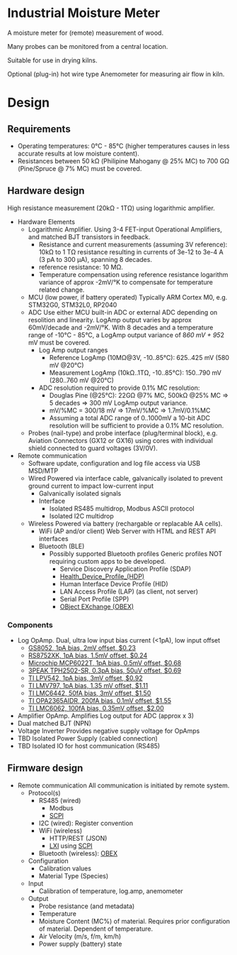 # Industrial Moisture Meter

A moisture meter for (remote) measurement of wood.

Many probes can be monitored from a central location.

Suitable for use in drying kilns.

Optional (plug-in) hot wire type Anemometer for measuring air flow in kiln.

# Design

## Requirements
  * Operating temperatures: 0°C - 85°C (higher temperatures causes in less accurate results at low moisture content).
  * Resistances between 50 kΩ (Philipine Mahogany @ 25% MC) to 700 GΩ (Pine/Spruce @ 7% MC) must be covered.

## Hardware design

High resistance measurement (20kΩ - 1TΩ) using logarithmic amplifier.

  * Hardware Elements
    * Logarithmic Amplifier.
      Using 3-4 FET-input Operational Amplifiers, and matched BJT transistors in feedback.
      * Resistance and current measurements (assuming 3V reference): 10kΩ to 1 TΩ resistance resulting in currents of 3e-12 to 3e-4 A (3 pA to 300 µA), spanning 8 decades.
      * reference resistance: 10 MΩ.
      * Temperature compensation using reference resistance logarithm variance of approx -2mV/°K to compensate for temperature related change.
    * MCU (low power, if battery operated)
      Typically ARM Cortex M0, e.g. STM32G0, STM32L0, RP2040
    * ADC
      Use either MCU built-in ADC or external ADC depending on resolition and linearity.
      LogAmp output varies by approx 60mV/decade and -2mV/°K. With 8 decades and a temperature range of -10°C - 85°C, a LogAmp output variance of 8*60 mV + 95*2 mV must be covered.
      * Log Amp output ranges
        * Reference LogAmp (10MΩ@3V, -10..85°C): 625..425 mV (580 mV @20°C)
        * Measurement LogAmp (10kΩ..1TΩ, -10..85°C): 150..790 mV (280..760 mV @20°C)
      * ADC resolution required to provide 0.1% MC resolution:
        * Douglas Pine (@25°C): 22GΩ @7% MC, 500kΩ @25% MC => 5 decades => 300 mV LogAmp output variance.
        * mV/%MC = 300/18 mV => 17mV/%MC => 1.7mV/0.1%MC
        * Assuming a total ADC range of 0..1000mV a 10-bit ADC resolution will be sufficient to provide a 0.1% MC resolution.
    * Probes (nail-type) and probe interface (plug/terminal block), e.g. Aviation Connectors (GX12 or GX16) using cores with individual shield connected to guard voltages (3V/0V).
  * Remote communication
    * Software update, configuration and log file access via USB MSD/MTP
    * Wired
      Powered via interface cable, galvanically isolated to prevent ground current to impact low-current input
      * Galvanically isolated signals
      * Interface
        * Isolated RS485 multidrop, Modbus ASCII protocol
        * Isolated I2C multidrop
    * Wireless
      Powered via battery (rechargable or replacable AA cells).
      * WiFi (AP and/or client)
        Web Server with HTML and REST API interfaces
      * Bluetooth (BLE)
        * Possibly supported Bluetooth profiles
          Generic profiles NOT requiring custom apps to be developed.
          * Service Discovery Application Profile (SDAP)
          * [Health_Device_Profile_(HDP)](https://en.wikipedia.org/wiki/List_of_Bluetooth_profiles#Health_Device_Profile_(HDP))
          * Human Interface Device Profile (HID)
          * LAN Access Profile (LAP) (as client, not server)
          * Serial Port Profile (SPP)
          * [OBject EXchange (OBEX)](https://en.wikipedia.org/wiki/OBject_EXchange)

### Components

* Log OpAmp.
  Dual, ultra low input bias current (<1pA), low input offset
  * [GS8052, 1pA bias, 2mV offset, $0.23](https://datasheet.lcsc.com/lcsc/2206101816_Gainsil-GS8052-SR_C157722.pdf)
  * [RS8752XK, 1pA bias, 1.5mV offset, $0.24](https://datasheet.lcsc.com/lcsc/2202251930_Jiangsu-RUNIC-Tech-RS8752XK_C236994.pdf)
  * [Microchip MCP6022T, 1pA bias, 0.5mV offset, $0.68](https://datasheet.lcsc.com/lcsc/1809191930_Microchip-Tech-MCP6022T-I-SN_C57639.pdf)
  * [3PEAK TPH2502-SR, 0.3pA bias, 50uV offset, $0.69](https://datasheet.lcsc.com/lcsc/1810010114_3PEAK-TPH2502-SR_C118223.pdf)
  * [TI LPV542, 1pA bias, 3mV offset, $0.92](https://www.ti.com/lit/gpn/LPV542)
  * [TI LMV797, 1pA bias, 1.35 mV offset, $1.11](https://www.ti.com/lit/gpn/LMV797)
  * [TI LMC6442, 50fA bias, 3mV offset, $1.50](https://www.ti.com/lit/gpn/LMC6442)
  * [TI OPA2365AIDR, 200fA bias, 0.1mV offset, $1.55](https://www.ti.com/lit/ds/symlink/opa2365.pdf)
  * [TI LMC6062, 100fA bias, 0.35mV offset, $2.00](https://www.ti.com/lit/gpn/LMC6062)
* Amplifier OpAmp.
  Amplifies Log output for ADC (approx x 3)
* Dual matched BJT (NPN)
* Voltage Inverter
  Provides negative supply voltage for OpAmps
* TBD Isolated Power Supply (cabled connection)
* TBD Isolated IO for host communication (RS485)
  
## Firmware design
  * Remote communication
    All communication is initiated by remote system.
    * Protocol(s)
      * RS485 (wired)
        * Modbus
        * [SCPI](https://en.wikipedia.org/wiki/Standard_Commands_for_Programmable_Instruments)
      * I2C (wired): Register convention
      * WiFi (wireless)
        * HTTP/REST (JSON)
        * [LXI](https://en.wikipedia.org/wiki/LAN_eXtensions_for_Instrumentation) using [SCPI](https://en.wikipedia.org/wiki/Standard_Commands_for_Programmable_Instruments)
      * Bluetooth (wireless): [OBEX](https://en.wikipedia.org/wiki/OBject_EXchange)
    * Configuration
      * Calibration values
      * Material Type (Species)
    * Input
      * Calibration of temperature, log.amp, anemometer
    * Output
      * Probe resistance (and metadata)
      * Temperature
      * Moisture Content (MC%) of material.
        Requires prior configuration of material. Dependent of temperature.
      * Air Velocity (m/s, f/m, km/h)
      * Power supply (battery) state

        
